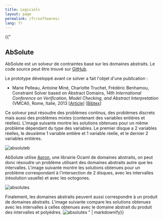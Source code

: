 ```yaml
---
title: Logiciels
layout: page
permalink: /fr/softwares/
lang: fr
---
```


<section>

{{"
# AbSolute

AbSolute est un solveur de contraintes basé sur les domaines abstraits. Le code source peut être trouvé sur [GitHub](https://github.com/mpelleau/AbSolute).

Le prototype développé avant ce solver a fait l'objet d'une publication :
- Marie Pelleau, Antoine Miné, Charlotte Truchet, Frédéric Benhamou, Constraint Solver based on Abstract Domains, _14th International Conference on Verification, Model Checking, and Abstract Interpretation_ (VMCAI), Rome, Italie, 2013 [[Article](http://i3s.unice.fr/~mpelleau/ressources/publi/vmcai-2013.pdf)] [[Bibtex](http://i3s.unice.fr/~mpelleau/ressources/biblio/pelleau-VMCAI13.bib)]

Ce solveur peut résoudre des problèmes continus, des problèmes discrets mais aussi des problèmes mixtes (contenant des variables entières et réelles). L'image suivante montre les solutions obtenues pour un même problème dépendant du type des variables. Le premier disque a 2 variables réelles, le deuxième 1 variable entière et 1 variable réelle, et le dernier 2 variables entières.

![absoluteb](/~mpelleau/img/absolute_1.png)


AbSolute utilise [Apron](http://apron.cri.ensmp.fr/library/), une librairie Ocaml de domaines abstraits, on peut donc résoudre un problème utilisant des domaines abstraits autre que les intervalles. L'image suivante montre les solutions obtenues pour un problème correspondant à l'intersection de 2 disques, avec les intervalles (résolution usuelle) et avec les octogones.

![absolutes](/~mpelleau/img/absolute_2.png)


Finalement, les domaines abstraits peuvent aussi correspondre à un produit de domaines abstraits. L'image suivante compare les solutions obtenues avec les intervalles à celles obtenues avec le domaine abstrait du produit des intervalles et polyèdres.
![absolutes](/~mpelleau/img/absolute_3.png)
" | markdownify}}
</section>


